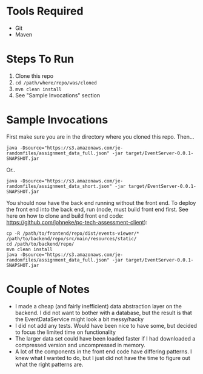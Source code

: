 # Tools Required

* Git
* Maven

# Steps To Run

1. Clone this repo
2. `cd /path/where/repo/was/cloned`
3. `mvn clean install`
4. See "Sample Invocations" section


# Sample Invocations
First make sure you are in the directory where you cloned this repo. Then...

```
java -Dsource="https://s3.amazonaws.com/je-randomfiles/assignment_data_full.json" -jar target/EventServer-0.0.1-SNAPSHOT.jar
```

Or..

```
java -Dsource="https://s3.amazonaws.com/je-randomfiles/assignment_data_short.json" -jar target/EventServer-0.0.1-SNAPSHOT.jar
```


You should now have the back end running without the front end. To deploy the front end into the back end, run (node, must build front end first. See here on how to clone and build front end code: https://github.com/johneke/pc-tech-assessment-client):

```
cp -R /path/to/frontend/repo/dist/events-viewer/* /path/to/backend/repo/src/main/resources/static/
cd /path/to/backend/repo/
mvn clean install
java -Dsource="https://s3.amazonaws.com/je-randomfiles/assignment_data_full.json" -jar target/EventServer-0.0.1-SNAPSHOT.jar
```

# Couple of Notes

* I made a cheap (and fairly inefficient) data abstraction layer on the backend. I did not want to bother with a database, but the result is that the EventDataService might look a bit messy/hacky
* I did not add any tests. Would have been nice to have some, but decided to focus the limited time on functionality
* The larger data set could have been loaded faster if I had downloaded a compressed version and uncompressed in memory.
* A lot of the components in the front end code have differing patterns. I knew what I wanted to do, but I just did not have the time to figure out what the right patterns are.
